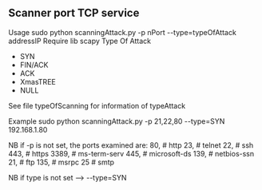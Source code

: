 ## Scanner port TCP service

Usage
sudo python scanningAttack.py -p nPort --type=typeOfAttack addressIP
Require lib scapy
Type Of Attack
- SYN
- FIN/ACK
- ACK
- XmasTREE
- NULL

See file typeOfScanning for information of typeAttack

Example
sudo python scanningAttack.py -p 21,22,80 --type=SYN 192.168.1.80

NB if -p is not set, the ports examined are:
	   80,     # http
           23,     # telnet
           22,     # ssh
           443,    # https
           3389,   # ms-term-serv
           445,    # microsoft-ds
           139,    # netbios-ssn
           21,     # ftp
           135,    # msrpc
           25     # smtp

NB if type is not set --> --type=SYN
